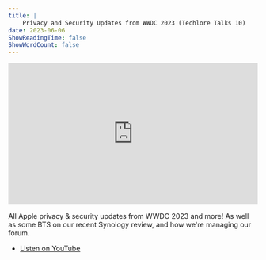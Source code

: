 ```yaml
---
title: |
    Privacy and Security Updates from WWDC 2023 (Techlore Talks 10)
date: 2023-06-06
ShowReadingTime: false
ShowWordCount: false
---
```


<div style="position: relative; padding-top: 56.25%; margin-bottom: 1rem;"><iframe title="All Privacy Updates From WWDC 2023! - Techlore Talks 10" width="100%" height="100%" src="https://neat.tube/videos/embed/4dada19f-5197-4b6d-a50e-fbd002609614" frameborder="0" allowfullscreen="" sandbox="allow-same-origin allow-scripts allow-popups" style="position: absolute; inset: 0px;"></iframe></div>

All Apple privacy & security updates from WWDC 2023 and more! As well as some BTS on our recent Synology review, and how we're managing our forum.

- [Listen on YouTube](https://www.youtube.com/watch?v=_fz5R-RZZKs)

<script type="application/ld+json">
{
  "@context": "https://schema.org",
  "@type": "VideoObject",
  "name": "All Privacy Updates From WWDC 2023! - Techlore Talks 10",
  "description": "All Apple privacy & security updates from WWDC 2023 and more! As well as some BTS on our recent Synology review, and how we're managing our forum.",
  "thumbnailUrl": [
    "https://neat.tube/lazy-static/previews/e6bef3fa-b6a0-44f6-b487-2f55db9a3b61.jpg"
    ],
  "uploadDate": "2023-06-06",
  "duration": "PT53M0S",
  "embedUrl": "https://neat.tube/videos/embed/4dada19f-5197-4b6d-a50e-fbd002609614",
  "contentUrl": "https://neat.tube/w/aAkCkj3TNdLdTuDTMVXSAh",
  "sameAs": ["https://www.imdb.com/title/tt27990879/", "https://www.youtube.com/watch?v=_fz5R-RZZKs"]
}
</script>
